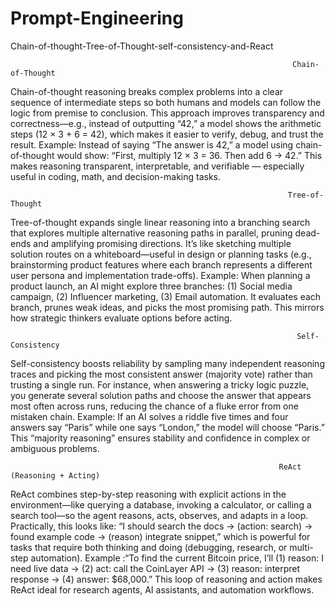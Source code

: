 # Prompt-Engineering

Chain-of-thought-Tree-of-Thought-self-consistency-and-React
                                                 
                                                                   Chain-of-Thought
Chain-of-thought reasoning breaks complex problems into a clear sequence of intermediate steps so both humans and models can follow the logic from premise to conclusion. This approach improves transparency and correctness—e.g., instead of outputting “42,” a model shows the arithmetic steps (12 × 3 + 6 = 42), which makes it easier to verify, debug, and trust the result.
Example: Instead of saying “The answer is 42,” a model using chain-of-thought would show: “First, multiply 12 × 3 = 36. Then add 6 → 42.” This makes reasoning transparent, interpretable, and verifiable — especially useful in coding, math, and decision-making tasks.

                                                                  Tree-of-Thought

Tree-of-thought expands single linear reasoning into a branching search that explores multiple alternative reasoning paths in parallel, pruning dead-ends and amplifying promising directions. It’s like sketching multiple solution routes on a whiteboard—useful in design or planning tasks (e.g., brainstorming product features where each branch represents a different user persona and implementation trade-offs).
Example: When planning a product launch, an AI might explore three branches: (1) Social media campaign, (2) Influencer marketing, (3) Email automation. It evaluates each branch, prunes weak ideas, and picks the most promising path. This mirrors how strategic thinkers evaluate options before acting.

                                                                    Self-Consistency
                                                                    
Self-consistency boosts reliability by sampling many independent reasoning traces and picking the most consistent answer (majority vote) rather than trusting a single run. For instance, when answering a tricky logic puzzle, you generate several solution paths and choose the answer that appears most often across runs, reducing the chance of a fluke error from one mistaken chain.
Example: If an AI solves a riddle five times and four answers say “Paris” while one says “London,” the model will choose “Paris.” This “majority reasoning” ensures stability and confidence in complex or ambiguous problems.

                                                                ReAct (Reasoning + Acting)
                                                              
ReAct combines step-by-step reasoning with explicit actions in the environment—like querying a database, invoking a calculator, or calling a search tool—so the agent reasons, acts, observes, and adapts in a loop. Practically, this looks like: “I should search the docs → (action: search) → found example code → (reason) integrate snippet,” which is powerful for tasks that require both thinking and doing (debugging, research, or multi-step automation).
Example :“To find the current Bitcoin price, I’ll (1) reason: I need live data → (2) act: call the CoinLayer API → (3) reason: interpret response → (4) answer: $68,000.” This loop of reasoning and action makes ReAct ideal for research agents, AI assistants, and automation workflows.

